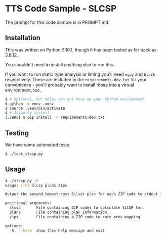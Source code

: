 # TTS Code Sample - SLCSP

The prompt for this code sample is in PROMPT.md.

## Installation

This was written on Python 3.10.1, though it has been tested as far back as 3.8.12.

You shouldn't need to install anything else to run this.

If you want to run static type analysis or linting you'll need `mypy` and `black` respectively. These are included in the `requirements-dev.txt` for your convenience - you'll probably want to install those into a virtual environment, too.

```bash
$ # Optional, but helps you not mess up your Python environment
$ python -m venv .venv
$ source .venv/bin/activate
$ # Actually install
(.venv) $ pip install -r requirements-dev.txt
```

## Testing

We have some automated tests:

```bash
$ ./test_slcsp.py
```

## Usage

```bash
$ ./slcsp.py -h 
usage: [-h] slcsp plans zips

Output the second-lowest-cost Silver plan for each ZIP code to stdout in CSV format.

positional arguments:
  slcsp       File containing ZIP codes to calculate SLCSP for.
  plans       File containing plan information.
  zips        File containing a ZIP code to rate area mapping.

options:
  -h, --help  show this help message and exit
```